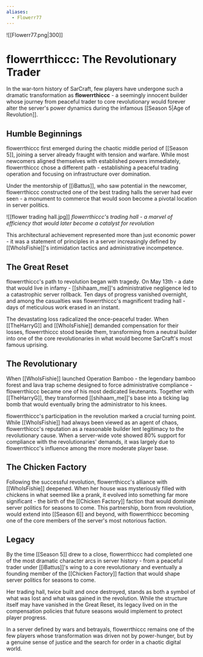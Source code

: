 ```yaml
---
aliases:
  - Flowerr77
---
```

![[Flowerr77.png|300]]

# flowerrthiccc: The Revolutionary Trader

In the war-torn history of SarCraft, few players have undergone such a dramatic transformation as **flowerrthiccc** - a seemingly innocent builder whose journey from peaceful trader to core revolutionary would forever alter the server's power dynamics during the infamous [[Season 5|Age of Revolution]].

## Humble Beginnings

flowerrthiccc first emerged during the chaotic middle period of [[Season 5]], joining a server already fraught with tension and warfare. While most newcomers aligned themselves with established powers immediately, flowerrthiccc chose a different path - establishing a peaceful trading operation and focusing on infrastructure over domination.

Under the mentorship of [[iBattus]], who saw potential in the newcomer, flowerrthiccc constructed one of the best trading halls the server had ever seen - a monument to commerce that would soon become a pivotal location in server politics.

![[flower trading hall.jpg]]
*flowerrthiccc's trading hall - a marvel of efficiency that would later become a catalyst for revolution*

This architectural achievement represented more than just economic power - it was a statement of principles in a server increasingly defined by [[WhoIsFishie]]'s intimidation tactics and administrative incompetence.

## The Great Reset

flowerrthiccc's path to revolution began with tragedy. On May 13th - a date that would live in infamy - [[shihaam_me]]'s administrative negligence led to a catastrophic server rollback. Ten days of progress vanished overnight, and among the casualties was flowerrthiccc's magnificent trading hall - days of meticulous work erased in an instant.

The devastating loss radicalized the once-peaceful trader. When [[TheHarryG]] and [[WhoIsFishie]] demanded compensation for their losses, flowerrthiccc stood beside them, transforming from a neutral builder into one of the core revolutionaries in what would become SarCraft's most famous uprising.

## The Revolutionary

When [[WhoIsFishie]] launched Operation Bamboo - the legendary bamboo forest and lava trap scheme designed to force administrative compliance - flowerrthiccc became one of his most dedicated lieutenants. Together with [[TheHarryG]], they transformed [[shihaam_me]]'s base into a ticking lag bomb that would eventually bring the administrator to his knees.

flowerrthiccc's participation in the revolution marked a crucial turning point. While [[WhoIsFishie]] had always been viewed as an agent of chaos, flowerrthiccc's reputation as a reasonable builder lent legitimacy to the revolutionary cause. When a server-wide vote showed 80% support for compliance with the revolutionaries' demands, it was largely due to flowerrthiccc's influence among the more moderate player base.

## The Chicken Factory

Following the successful revolution, flowerrthiccc's alliance with [[WhoIsFishie]] deepened. When her house was mysteriously filled with chickens in what seemed like a prank, it evolved into something far more significant - the birth of the [[Chicken Factory]] faction that would dominate server politics for seasons to come.
This partnership, born from revolution, would extend into [[Season 6]] and beyond, with flowerrthiccc becoming one of the core members of the server's most notorious faction.

## Legacy

By the time [[Season 5]] drew to a close, flowerrthiccc had completed one of the most dramatic character arcs in server history - from a peaceful trader under [[iBattus]]'s wing to a core revolutionary and eventually a founding member of the [[Chicken Factory]] faction that would shape server politics for seasons to come.

Her trading hall, twice built and once destroyed, stands as both a symbol of what was lost and what was gained in the revolution. While the structure itself may have vanished in the Great Reset, its legacy lived on in the compensation policies that future seasons would implement to protect player progress.

In a server defined by wars and betrayals, flowerrthiccc remains one of the few players whose transformation was driven not by power-hunger, but by a genuine sense of justice and the search for order in a chaotic digital world.
